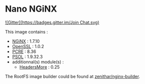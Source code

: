 # Nano NGiNX 

[![Gitter](https://badges.gitter.im/Join Chat.svg)](https://gitter.im/Zenithar/nano-nginx?utm_source=badge&utm_medium=badge&utm_campaign=pr-badge&utm_content=badge)

This image contains :

* [NGiNX](http://nginx.org) : 1.7.10
* [OpenSSL](https://www.openssl.org) : 1.0.2
* [PCRE](http://www.pcre.org) : 8.36
* [PSOL](https://github.com/pagespeed/ngx_pagespeed) : 1.9.32.3 
* additionnal(s) module(s) :
  * [HeadersMore](http://wiki.nginx.org/HttpHeadersMoreModule) : 0.25

The RootFS image builder could be found at [zenithar/nginx-builder](https://github.com/Zenithar/dockerfiles/tree/master/nginx-builder).

